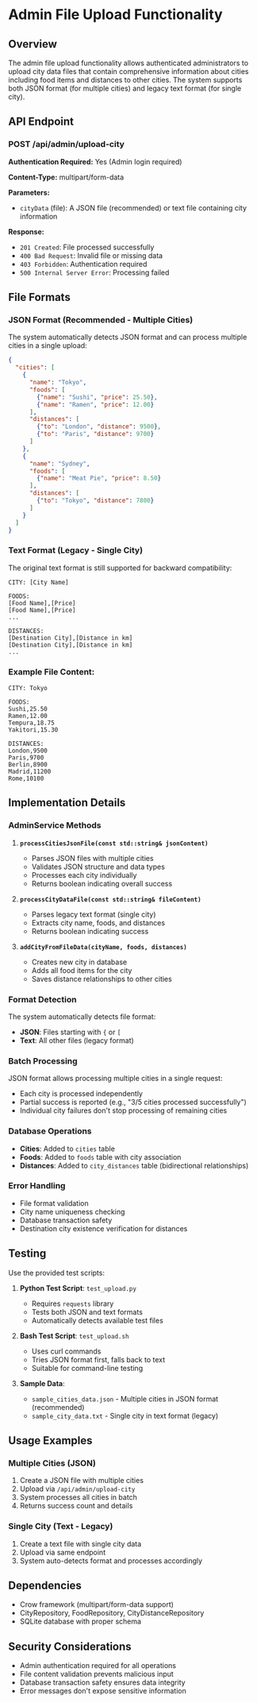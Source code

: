 # Admin File Upload Functionality

## Overview
The admin file upload functionality allows authenticated administrators to upload city data files that contain comprehensive information about cities including food items and distances to other cities. The system supports both JSON format (for multiple cities) and legacy text format (for single city).

## API Endpoint

### POST /api/admin/upload-city

**Authentication Required:** Yes (Admin login required)

**Content-Type:** multipart/form-data

**Parameters:**
- `cityData` (file): A JSON file (recommended) or text file containing city information

**Response:**
- `201 Created`: File processed successfully
- `400 Bad Request`: Invalid file or missing data
- `403 Forbidden`: Authentication required
- `500 Internal Server Error`: Processing failed

## File Formats

### JSON Format (Recommended - Multiple Cities)

The system automatically detects JSON format and can process multiple cities in a single upload:

```json
{
  "cities": [
    {
      "name": "Tokyo",
      "foods": [
        {"name": "Sushi", "price": 25.50},
        {"name": "Ramen", "price": 12.00}
      ],
      "distances": [
        {"to": "London", "distance": 9500},
        {"to": "Paris", "distance": 9700}
      ]
    },
    {
      "name": "Sydney", 
      "foods": [
        {"name": "Meat Pie", "price": 8.50}
      ],
      "distances": [
        {"to": "Tokyo", "distance": 7800}
      ]
    }
  ]
}
```

### Text Format (Legacy - Single City)

The original text format is still supported for backward compatibility:

```
CITY: [City Name]

FOODS:
[Food Name],[Price]
[Food Name],[Price]
...

DISTANCES:
[Destination City],[Distance in km]
[Destination City],[Distance in km]
...
```

### Example File Content:

```
CITY: Tokyo

FOODS:
Sushi,25.50
Ramen,12.00
Tempura,18.75
Yakitori,15.30

DISTANCES:
London,9500
Paris,9700
Berlin,8900
Madrid,11200
Rome,10100
```

## Implementation Details

### AdminService Methods

1. **`processCitiesJsonFile(const std::string& jsonContent)`**
   - Parses JSON files with multiple cities
   - Validates JSON structure and data types
   - Processes each city individually
   - Returns boolean indicating overall success

2. **`processCityDataFile(const std::string& fileContent)`**
   - Parses legacy text format (single city)
   - Extracts city name, foods, and distances
   - Returns boolean indicating success

3. **`addCityFromFileData(cityName, foods, distances)`**
   - Creates new city in database
   - Adds all food items for the city
   - Saves distance relationships to other cities

### Format Detection

The system automatically detects file format:
- **JSON**: Files starting with `{` or `[`
- **Text**: All other files (legacy format)

### Batch Processing

JSON format allows processing multiple cities in a single request:
- Each city is processed independently
- Partial success is reported (e.g., "3/5 cities processed successfully")
- Individual city failures don't stop processing of remaining cities

### Database Operations

- **Cities**: Added to `cities` table
- **Foods**: Added to `foods` table with city association
- **Distances**: Added to `city_distances` table (bidirectional relationships)

### Error Handling

- File format validation
- City name uniqueness checking
- Database transaction safety
- Destination city existence verification for distances

## Testing

Use the provided test scripts:

1. **Python Test Script**: `test_upload.py`
   - Requires `requests` library
   - Tests both JSON and text formats
   - Automatically detects available test files

2. **Bash Test Script**: `test_upload.sh`
   - Uses curl commands
   - Tries JSON format first, falls back to text
   - Suitable for command-line testing

3. **Sample Data**: 
   - `sample_cities_data.json` - Multiple cities in JSON format (recommended)
   - `sample_city_data.txt` - Single city in text format (legacy)

## Usage Examples

### Multiple Cities (JSON)
1. Create a JSON file with multiple cities
2. Upload via `/api/admin/upload-city`
3. System processes all cities in batch
4. Returns success count and details

### Single City (Text - Legacy)
1. Create a text file with single city data
2. Upload via same endpoint
3. System auto-detects format and processes accordingly

## Dependencies

- Crow framework (multipart/form-data support)
- CityRepository, FoodRepository, CityDistanceRepository
- SQLite database with proper schema

## Security Considerations

- Admin authentication required for all operations
- File content validation prevents malicious input
- Database transaction safety ensures data integrity
- Error messages don't expose sensitive information